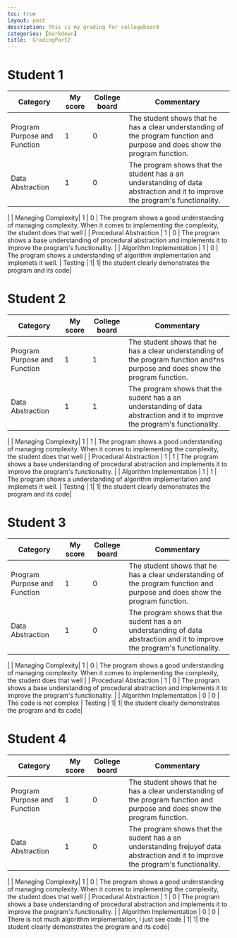 ```yaml
---
toc: true                                                               
layout: post
description: This is my grading for collegeboard  
categories: [markdown]
title:  GradingPart2
---
```

>   

# Student 1 
| Category  | My score | College board | Commentary |
| ------------ | ------------- | ------------- | ------------- | 
| Program Purpose and Function| 1  | 0 | The student shows that he has a clear understanding of the program function and purpose and does show the program function. 
| Data Abstraction|1   | 0 |The program shows  that the student has a an understanding of data abstraction and  it to improve the program's functionality.
 |
| Managing Complexity| 1 | 0 | The program shows a good understanding of managing complexity. When it comes to implementing the complexity, the student does that well 
 |
| Procedural Abstraction	  | 1 | 0 |  The program shows a base understanding of procedural abstraction and implements it to improve the program's functionality.
 |
| Algorithm Implementation	  | 1 | 0 |  The program shows a  understanding of algorithm implementation and implemets it well. 
| Testing | 1| 1| the student clearly demonstrates the program and its code|

# Student 2
| Category  | My score | College board | Commentary |
| ------------ | ------------- | ------------- | ------------- | 
| Program Purpose and Function| 1  | 1 | The student shows that he has a clear understanding of the program function and†ns purpose and does show the program function. 
| Data Abstraction|1   | 1 |The program shows  that the sudent has a an understanding of data abstraction and  it to improve the program's functionality.
 |
| Managing Complexity| 1 | 1 | The program shows a good understanding of managing complexity. When it comes to implementing the complexity, the student does that well 
 |
| Procedural Abstraction	  | 1 | 1 |  The program shows a base understanding of procedural abstraction and implements it to improve the program's functionality.
 |
| Algorithm Implementation	  | 1 | 1 |  The program shows a  understanding of algorithm implementation and implemets it well. 
| Testing | 1| 1| the student clearly demonstrates the program and its code|


# Student 3
| Category  | My score | College board | Commentary |
| ------------ | ------------- | ------------- | ------------- | 
| Program Purpose and Function| 1  | 0 | The student shows that he has a clear understanding of the program function and purpose and does show the program function. 
| Data Abstraction|1   | 0 |The program shows  that the sudent has a an understanding of data abstraction and  it to improve the program's functionality.
 |
| Managing Complexity| 1 | 0 | The program shows a good understanding of managing complexity. When it comes to implementing the complexity, the student does that well 
 |
| Procedural Abstraction	  | 1 | 0 |  The program shows a base understanding of procedural abstraction and implements it to improve the program's functionality.
 |
| Algorithm Implementation	  | 0 | 0 |  The code is not complex
| Testing | 1| 1| the student clearly demonstrates the program and its code|

# Student 4 
| Category  | My score | College board | Commentary |
| ------------ | ------------- | ------------- | ------------- | 
| Program Purpose and Function| 1  | 0 | The student shows that he has a clear understanding of the program function and purpose and does show the program function. 
| Data Abstraction|1   | 0 |The program shows  that the sudent has a an understanding frejuyof data abstraction and  it to improve the program's functionality.
 |
| Managing Complexity| 1 | 0 | The program shows a good understanding of managing complexity. When it comes to implementing the complexity, the student does that well 
 |
| Procedural Abstraction	  | 1 | 0 |  The program shows a base understanding of procedural abstraction and implements it to improve the program's functionality.
 |
| Algorithm Implementation	  | 0 | 0 | There is not much algorithm implementation, I just see code | 1| 1| the student clearly demonstrates the program and its code|

>
